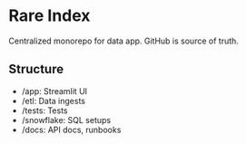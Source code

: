 # Rare Index
Centralized monorepo for data app. GitHub is source of truth.

## Structure
- /app: Streamlit UI
- /etl: Data ingests
- /tests: Tests
- /snowflake: SQL setups
- /docs: API docs, runbooks
